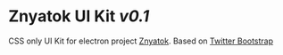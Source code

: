 # Znyatok UI Kit ___v0.1___

CSS only UI Kit for electron project [Znyatok](https://znyatok.com). Based on [Twitter Bootstrap](https://getbootstrap.com/)